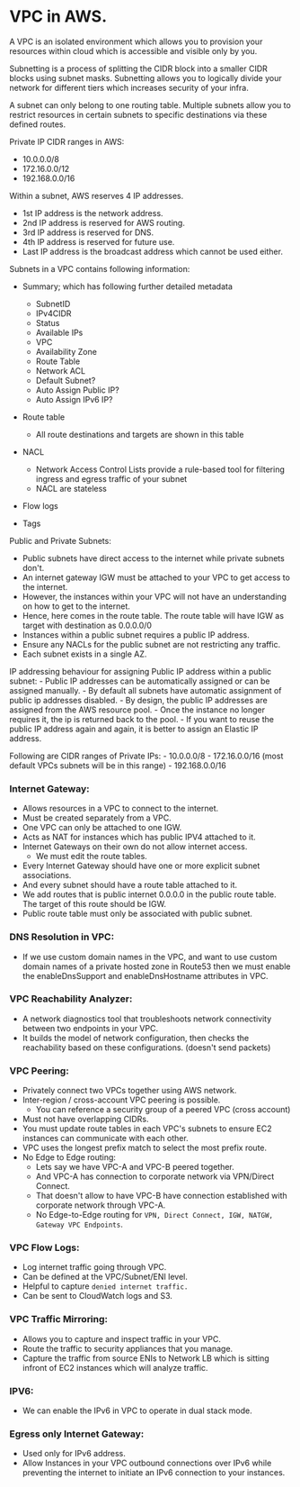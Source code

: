 # VPC in AWS.

A VPC is an isolated environment which allows you to provision your resources
within cloud which is accessible and visible only by you.

Subnetting is a process of splitting the CIDR block into a smaller CIDR blocks
using subnet masks. Subnetting allows you to logically divide your network for
different tiers which increases security of your infra.

A subnet can only belong to one routing table.
Multiple subnets allow you to restrict resources in certain subnets to specific
destinations via these defined routes.

Private IP CIDR ranges in AWS:

- 10.0.0.0/8
- 172.16.0.0/12
- 192.168.0.0/16

Within a subnet, AWS reserves 4 IP addresses.
- 1st IP address is the network address.
- 2nd IP address is reserved for AWS routing.
- 3rd IP address is reserved for DNS.
- 4th IP address is reserved for future use.
- Last IP address is the broadcast address which cannot be used either.

Subnets in a VPC contains following information:
  - Summary; which has following further detailed metadata
    - SubnetID
    - IPv4CIDR
    - Status
    - Available IPs
    - VPC
    - Availability Zone
    - Route Table
    - Network ACL
    - Default Subnet?
    - Auto Assign Public IP?
    - Auto Assign IPv6 IP?

  - Route table
    - All route destinations and targets are shown in this table

  - NACL
    - Network Access Control Lists provide a rule-based tool for filtering ingress
      and egress traffic of your subnet
    - NACL are stateless

  - Flow logs

  - Tags

Public and Private Subnets:

  - Public subnets have direct access to the internet while private subnets don't.
  - An internet gateway IGW must be attached to your VPC to get access to the internet.
  - However, the instances within your VPC will not have an understanding on how
    to get to the internet.
  - Hence, here comes in the route table. The route table will have IGW as target
    with destination as 0.0.0.0/0
  - Instances within a public subnet requires a public IP address.
  - Ensure any NACLs for the public subnet are not restricting any traffic.
  - Each subnet exists in a single AZ.

  IP addressing behaviour for assigning Public IP address within a public subnet:
    - Public IP addresses can be automatically assigned or can be assigned manually.
    - By default all subnets have automatic assignment of public ip addresses disabled.
    - By design, the public IP addresses are assigned from the AWS resource pool.
    - Once the instance no longer requires it, the ip is returned back to the pool.
    - If you want to reuse the public IP address again and again, it is better to
      assign an Elastic IP address.

  Following are CIDR ranges of Private IPs:
    - 10.0.0.0/8
    - 172.16.0.0/16 (most default VPCs subnets will be in this range)
    - 192.168.0.0/16

### Internet Gateway:
  - Allows resources in a VPC to connect to the internet.
  - Must be created separately from a VPC.
  - One VPC can only be attached to one IGW.
  - Acts as NAT for instances which has public IPV4 attached to it.
  - Internet Gateways on their own do not allow internet access.
    - We must edit the route tables.
  - Every Internet Gateway should have one or more explicit subnet associations.
  - And every subnet should have a route table attached to it.
  - We add routes that is public internet 0.0.0.0 in the public route table. The target of this route should be IGW.
  - Public route table must only be associated with public subnet.

### DNS Resolution in VPC:
  - If we use custom domain names in the VPC, and want to use custom domain names of a private hosted zone in Route53
    then we must enable the enableDnsSupport and enableDnsHostname attributes in VPC.

### VPC Reachability Analyzer:
  - A network diagnostics tool that troubleshoots network connectivity between two endpoints in your VPC.
  - It builds the model of network configuration, then checks the reachability based on these
    configurations. (doesn't send packets)

### VPC Peering:
  - Privately connect two VPCs together using AWS network.
  - Inter-region / cross-account VPC peering is possible.
    - You can reference a security group of a peered VPC (cross account)
  - Must not have overlapping CIDRs.
  - You must update route tables in each VPC's subnets to ensure EC2 instances can communicate with each other.
  - VPC uses the longest prefix match to select the most prefix route.
  - No Edge to Edge routing:
    - Lets say we have VPC-A and VPC-B peered together.
    - And VPC-A has connection to corporate network via VPN/Direct Connect.
    - That doesn't allow to have VPC-B have connection established with corporate network through VPC-A.
    - No Edge-to-Edge routing for `VPN, Direct Connect, IGW, NATGW, Gateway VPC Endpoints`.

### VPC Flow Logs:
- Log internet traffic going through VPC.
- Can be defined at the VPC/Subnet/ENI level.
- Helpful to capture `denied internet traffic.`
- Can be sent to CloudWatch logs and S3.

### VPC Traffic Mirroring:
  - Allows you to capture and inspect traffic in your VPC.
  - Route the traffic to security appliances that you manage.
  - Capture the traffic from source ENIs to Network LB which is sitting infront of EC2 instances
    which will analyze traffic.

### IPV6:
  - We can enable the IPv6 in VPC to operate in dual stack mode.

### Egress only Internet Gateway:
  - Used only for IPv6 address.
  - Allow Instances in your VPC outbound connections over IPv6 while preventing the internet to initiate
    an IPv6 connection to your instances.